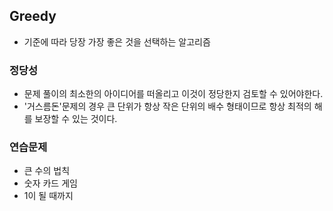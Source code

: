 ## Greedy
- 기준에 따라 당장 가장 좋은 것을 선택하는 알고리즘

### 정당성
- 문제 풀이의 최소한의 아이디어를 떠올리고 이것이 정당한지 검토할 수 있어야한다.
- '거스름돈'문제의 경우 큰 단위가 항상 작은 단위의 배수 형태이므로 항상 최적의 해를 보장할 수 있는 것이다.

### 연습문제
- 큰 수의 법칙
- 숫자 카드 게임
- 1이 될 때까지
